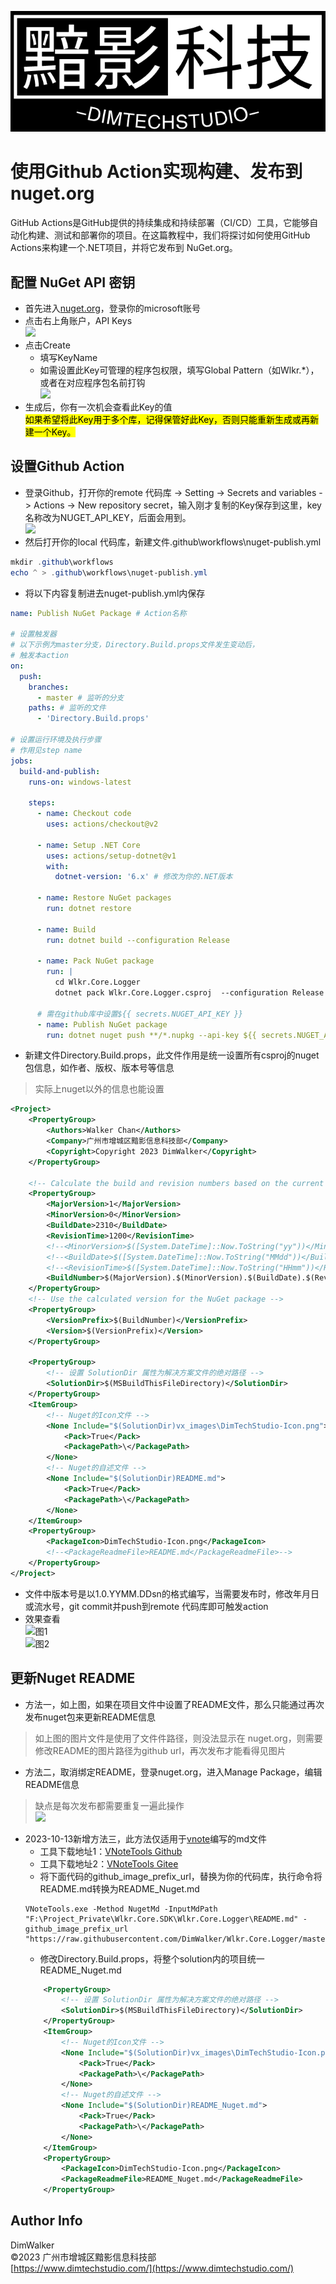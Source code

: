 ﻿[![DimTechStudio.Com](vx_images/DimTechStudio-Logo.png)](https://www.dimtechstudio.com/)  
# 使用Github Action实现构建、发布到 nuget.org  
GitHub Actions是GitHub提供的持续集成和持续部署（CI/CD）工具，它能够自动化构建、测试和部署你的项目。在这篇教程中，我们将探讨如何使用GitHub Actions来构建一个.NET项目，并将它发布到 NuGet.org。  

## 配置 NuGet API 密钥  
* 首先进入[nuget.org](https://www.nuget.org/)，登录你的microsoft账号  
* 点击右上角账户，API Keys  
![](https://img2023.cnblogs.com/blog/280173/202310/280173-20231013151933475-598144141.png)  
* 点击Create  
    * 填写KeyName  
    * 如需设置此Key可管理的程序包权限，填写Global Pattern（如Wlkr.*），或者在对应程序包名前打钩  
![](https://img2023.cnblogs.com/blog/280173/202310/280173-20231013151933113-1127391258.png)  
* 生成后，你有一次机会查看此Key的值  
<mark>如果希望将此Key用于多个库，记得保管好此Key，否则只能重新生成或再新建一个Key。</mark>  
## 设置Github Action  
* 登录Github，打开你的remote 代码库 -> Setting -> Secrets and variables -> Actions -> New repository secret，输入刚才复制的Key保存到这里，key名称改为NUGET_API_KEY，后面会用到。  
![](https://img2023.cnblogs.com/blog/280173/202310/280173-20231013151932695-2010820916.png)  
* 然后打开你的local 代码库，新建文件.github\workflows\nuget-publish.yml  
```powershell
mkdir .github\workflows
echo ^ > .github\workflows\nuget-publish.yml
```
* 将以下内容复制进去nuget-publish.yml内保存  
```yaml
name: Publish NuGet Package # Action名称

# 设置触发器
# 以下示例为master分支，Directory.Build.props文件发生变动后，
# 触发本action
on:
  push:
    branches:
      - master # 监听的分支
    paths: # 监听的文件
      - 'Directory.Build.props'

# 设置运行环境及执行步骤
# 作用见step name
jobs:
  build-and-publish:
    runs-on: windows-latest

    steps:
      - name: Checkout code
        uses: actions/checkout@v2

      - name: Setup .NET Core
        uses: actions/setup-dotnet@v1
        with:
          dotnet-version: '6.x' # 修改为你的.NET版本

      - name: Restore NuGet packages
        run: dotnet restore

      - name: Build
        run: dotnet build --configuration Release

      - name: Pack NuGet package
        run: |
          cd Wlkr.Core.Logger
          dotnet pack Wlkr.Core.Logger.csproj  --configuration Release --no-build

      # 需在github库中设置${{ secrets.NUGET_API_KEY }}
      - name: Publish NuGet package
        run: dotnet nuget push **/*.nupkg --api-key ${{ secrets.NUGET_API_KEY }} --source https://api.nuget.org/v3/index.json --skip-duplicate
```

* 新建文件Directory.Build.props，此文件作用是统一设置所有csproj的nuget包信息，如作者、版权、版本号等信息  
> 实际上nuget以外的信息也能设置  
```xml
<Project>
	<PropertyGroup>
		<Authors>Walker Chan</Authors>
		<Company>广州市增城区黯影信息科技部</Company>
		<Copyright>Copyright 2023 DimWalker</Copyright>
	</PropertyGroup>

	<!-- Calculate the build and revision numbers based on the current date -->
	<PropertyGroup>
		<MajorVersion>1</MajorVersion>
		<MinorVersion>0</MinorVersion>
		<BuildDate>2310</BuildDate>
		<RevisionTime>1200</RevisionTime>
		<!--<MinorVersion>$([System.DateTime]::Now.ToString("yy"))</MinorVersion>-->
		<!--<BuildDate>$([System.DateTime]::Now.ToString("MMdd"))</BuildDate>-->
		<!--<RevisionTime>$([System.DateTime]::Now.ToString("HHmm"))</RevisionTime>-->
		<BuildNumber>$(MajorVersion).$(MinorVersion).$(BuildDate).$(RevisionTime)</BuildNumber>
	</PropertyGroup>
	<!-- Use the calculated version for the NuGet package -->
	<PropertyGroup>
		<VersionPrefix>$(BuildNumber)</VersionPrefix>
		<Version>$(VersionPrefix)</Version>
	</PropertyGroup>

	<PropertyGroup>
		<!-- 设置 SolutionDir 属性为解决方案文件的绝对路径 -->
		<SolutionDir>$(MSBuildThisFileDirectory)</SolutionDir>
	</PropertyGroup>
	<ItemGroup>
		<!-- Nuget的Icon文件 -->
		<None Include="$(SolutionDir)vx_images\DimTechStudio-Icon.png">
			<Pack>True</Pack>
			<PackagePath>\</PackagePath>
		</None>
		<!-- Nuget的自述文件 -->
		<None Include="$(SolutionDir)README.md">
			<Pack>True</Pack>
			<PackagePath>\</PackagePath>
		</None>
	</ItemGroup>
	<PropertyGroup>
		<PackageIcon>DimTechStudio-Icon.png</PackageIcon>
		<!--<PackageReadmeFile>README.md</PackageReadmeFile>-->
	</PropertyGroup>
</Project>
```
* 文件中版本号是以1.0.YYMM.DDsn的格式编写，当需要发布时，修改年月日或流水号，git commit并push到remote 代码库即可触发action  
* 效果查看  
![图1](https://img2023.cnblogs.com/blog/280173/202310/280173-20231013151932323-1737014930.png)  
![图2](https://img2023.cnblogs.com/blog/280173/202310/280173-20231013151931852-2145226155.png)  

## 更新Nuget README  
* 方法一，如上图，如果在项目文件中设置了README文件，那么只能通过再次发布nuget包来更新README信息  
> 如上图的图片文件是使用了文件件路径，则没法显示在 nuget.org，则需要修改README的图片路径为github url，再次发布才能看得见图片  
* 方法二，取消绑定README，登录nuget.org，进入Manage Package，编辑README信息  
> 缺点是每次发布都需要重复一遍此操作  
![](https://img2023.cnblogs.com/blog/280173/202310/280173-20231013151931152-1888831046.png)  
* 2023-10-13新增方法三，此方法仅适用于[vnote](https://github.com/vnotex/vnote)编写的md文件  
    * 工具下载地址1：[VNoteTools Github](https://github.com/DimWalker/VNoteTools)  
    * 工具下载地址2：[VNoteTools Gitee](https://gitee.com/dimwalker/VNoteTools/)  
    * 将下面代码的github_image_prefix_url，替换为你的代码库，执行命令将README.md转换为README_Nuget.md  
    ```shell  
    VNoteTools.exe -Method NugetMd -InputMdPath "F:\Project_Private\Wlkr.Core.SDK\Wlkr.Core.Logger\README.md" -github_image_prefix_url "https://raw.githubusercontent.com/DimWalker/Wlkr.Core.Logger/master/vx_images/"  
    ```  
    * 修改Directory.Build.props，将整个solution内的项目统一README_Nuget.md  
    ```xml  
	    <PropertyGroup>  
		    <!-- 设置 SolutionDir 属性为解决方案文件的绝对路径 -->  
		    <SolutionDir>$(MSBuildThisFileDirectory)</SolutionDir>  
	    </PropertyGroup>  
	    <ItemGroup>  
		    <!-- Nuget的Icon文件 -->  
		    <None Include="$(SolutionDir)vx_images\DimTechStudio-Icon.png">  
			    <Pack>True</Pack>  
			    <PackagePath>\</PackagePath>  
		    </None>  
		    <!-- Nuget的自述文件 -->  
		    <None Include="$(SolutionDir)README_Nuget.md">  
			    <Pack>True</Pack>  
			    <PackagePath>\</PackagePath>  
		    </None>  
	    </ItemGroup>  
	    <PropertyGroup>  
		    <PackageIcon>DimTechStudio-Icon.png</PackageIcon>  
		    <PackageReadmeFile>README_Nuget.md</PackageReadmeFile>  
	    </PropertyGroup>  
    ```  

## Author Info  
DimWalker  
©2023 广州市增城区黯影信息科技部  
[https://www.dimtechstudio.com/](https://www.dimtechstudio.com/)  
